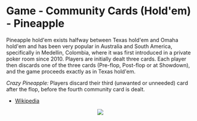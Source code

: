 # Game - Community Cards (Hold'em) - Pineapple

Pineapple hold'em exists halfway between Texas hold'em and Omaha hold'em and has been very popular in Australia and South America, specifically in Medellin, Colombia, where it was first introduced in a private poker room since 2010. Players are initially dealt three cards. Each player then discards one of the three cards (Pre-flop, Post-flop or at Showdown), and the game proceeds exactly as in Texas hold'em.

*Crazy Pineapple:* Players discard their third (unwanted or unneeded) card after the flop, before the fourth community card is dealt.

 * [Wikipedia](https://en.wikipedia.org/wiki/Community_card_poker#Crazy_Pineapple)

<p align=center><img src="https://github.com/Ericmas001/BluffinMuffin.Protocol/blob/develop/Documentation/Activities/Protocol.Game.Variant.Holdem.CrazyPineapple.png"></p>